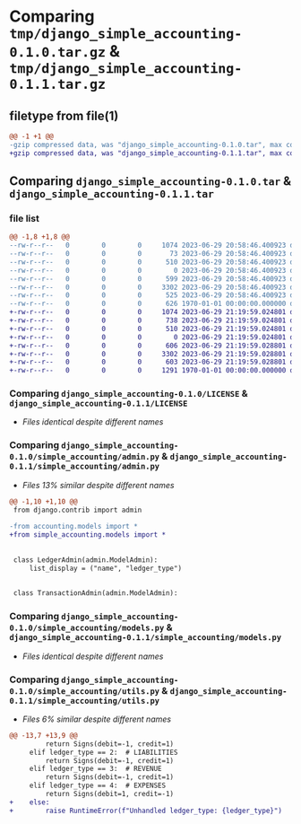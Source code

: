 # Comparing `tmp/django_simple_accounting-0.1.0.tar.gz` & `tmp/django_simple_accounting-0.1.1.tar.gz`

## filetype from file(1)

```diff
@@ -1 +1 @@
-gzip compressed data, was "django_simple_accounting-0.1.0.tar", max compression
+gzip compressed data, was "django_simple_accounting-0.1.1.tar", max compression
```

## Comparing `django_simple_accounting-0.1.0.tar` & `django_simple_accounting-0.1.1.tar`

### file list

```diff
@@ -1,8 +1,8 @@
--rw-r--r--   0        0        0     1074 2023-06-29 20:58:46.400923 django_simple_accounting-0.1.0/LICENSE
--rw-r--r--   0        0        0       73 2023-06-29 20:58:46.400923 django_simple_accounting-0.1.0/README.md
--rw-r--r--   0        0        0      510 2023-06-29 20:58:46.400923 django_simple_accounting-0.1.0/pyproject.toml
--rw-r--r--   0        0        0        0 2023-06-29 20:58:46.400923 django_simple_accounting-0.1.0/simple_accounting/__init__.py
--rw-r--r--   0        0        0      599 2023-06-29 20:58:46.400923 django_simple_accounting-0.1.0/simple_accounting/admin.py
--rw-r--r--   0        0        0     3302 2023-06-29 20:58:46.400923 django_simple_accounting-0.1.0/simple_accounting/models.py
--rw-r--r--   0        0        0      525 2023-06-29 20:58:46.400923 django_simple_accounting-0.1.0/simple_accounting/utils.py
--rw-r--r--   0        0        0      626 1970-01-01 00:00:00.000000 django_simple_accounting-0.1.0/PKG-INFO
+-rw-r--r--   0        0        0     1074 2023-06-29 21:19:59.024801 django_simple_accounting-0.1.1/LICENSE
+-rw-r--r--   0        0        0      738 2023-06-29 21:19:59.024801 django_simple_accounting-0.1.1/README.md
+-rw-r--r--   0        0        0      510 2023-06-29 21:19:59.024801 django_simple_accounting-0.1.1/pyproject.toml
+-rw-r--r--   0        0        0        0 2023-06-29 21:19:59.024801 django_simple_accounting-0.1.1/simple_accounting/__init__.py
+-rw-r--r--   0        0        0      606 2023-06-29 21:19:59.028801 django_simple_accounting-0.1.1/simple_accounting/admin.py
+-rw-r--r--   0        0        0     3302 2023-06-29 21:19:59.028801 django_simple_accounting-0.1.1/simple_accounting/models.py
+-rw-r--r--   0        0        0      603 2023-06-29 21:19:59.028801 django_simple_accounting-0.1.1/simple_accounting/utils.py
+-rw-r--r--   0        0        0     1291 1970-01-01 00:00:00.000000 django_simple_accounting-0.1.1/PKG-INFO
```

### Comparing `django_simple_accounting-0.1.0/LICENSE` & `django_simple_accounting-0.1.1/LICENSE`

 * *Files identical despite different names*

### Comparing `django_simple_accounting-0.1.0/simple_accounting/admin.py` & `django_simple_accounting-0.1.1/simple_accounting/admin.py`

 * *Files 13% similar despite different names*

```diff
@@ -1,10 +1,10 @@
 from django.contrib import admin
 
-from accounting.models import *
+from simple_accounting.models import *
 
 
 class LedgerAdmin(admin.ModelAdmin):
     list_display = ("name", "ledger_type")
 
 
 class TransactionAdmin(admin.ModelAdmin):
```

### Comparing `django_simple_accounting-0.1.0/simple_accounting/models.py` & `django_simple_accounting-0.1.1/simple_accounting/models.py`

 * *Files identical despite different names*

### Comparing `django_simple_accounting-0.1.0/simple_accounting/utils.py` & `django_simple_accounting-0.1.1/simple_accounting/utils.py`

 * *Files 6% similar despite different names*

```diff
@@ -13,7 +13,9 @@
         return Signs(debit=-1, credit=1)
     elif ledger_type == 2:  # LIABILITIES
         return Signs(debit=-1, credit=1)
     elif ledger_type == 3:  # REVENUE
         return Signs(debit=-1, credit=1)
     elif ledger_type == 4:  # EXPENSES
         return Signs(debit=1, credit=-1)
+    else:
+        raise RuntimeError(f"Unhandled ledger_type: {ledger_type}")
```

